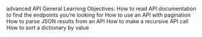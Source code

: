 advanced API
General Learning Objectives:
	How to read API documentation to find the endpoints you’re looking for
	How to use an API with pagination
	How to parse JSON results from an API
	How to make a recursive API call
	How to sort a dictionary by value
